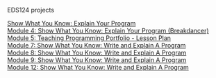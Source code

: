 EDS124 projects

[Show What You Know: Explain Your Program](https://youtu.be/vwAirPgIUS0)\
[Module 4: Show What You Know: Explain Your Program (Breakdancer)](https://youtu.be/wsH_cSOFp30)\
[Module 5: Teaching Programming Portfolio - Lesson Plan](https://youtu.be/lnAMNRxM2s8)\
[Module 7: Show What You Know: Write and Explain A Program](https://youtu.be/h5gy442pfW4)\
[Module 8: Show What You Know: Write and Explain A Program](https://youtu.be/HZgbbgxlhU8)\
[Module 9: Show What You Know: Write and Explain A Program](https://youtu.be/aDpsLNCWSC8)\
[Module 12: Show What You Know: Write and Explain A Program](https://youtu.be/FG_rsxdQ90c)

